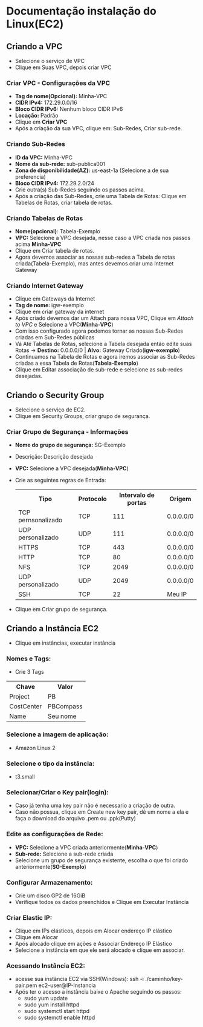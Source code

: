 # Documentação instalação do Linux(EC2)

## Criando a VPC
- Selecione o serviço de VPC
- Clique em Suas VPC, depois criar VPC

### Criar VPC - Configurações da VPC
- <strong>Tag de nome(Opcional):</strong> Minha-VPC
- <strong>CIDR IPv4:</strong> 172.29.0.0/16
- <strong>Bloco CIDR IPv6:</strong> Nenhum bloco CIDR IPv6
- <strong>Locação:</strong> Padrão
- Clique em <strong>Criar VPC</strong>
- Após a criação da sua VPC, clique em: Sub-Redes, Criar sub-rede.

### Criando Sub-Redes
- <strong>ID da VPC:</strong> Minha-VPC
- <strong>Nome da sub-rede:</strong> sub-publica001
- <strong>Zona de disponibilidade(AZ):</strong> us-east-1a (Selecione a de sua preferencia)
- <strong>Bloco CIDR IPv4:</strong> 172.29.2.0/24
- Crie outra(s) Sub-Redes seguindo os passos acima.
- Após a criação das Sub-Redes, crie uma Tabela de Rotas: Clique em Tabelas de Rotas, criar tabela de rotas.

### Criando Tabelas de Rotas
- <strong>Nome(opcional)</strong>: Tabela-Exemplo
- <strong>VPC:</strong> Selecione a VPC desejada, nesse caso a VPC criada nos passos acima <strong>Minha-VPC</strong>
- Clique em Criar tabela de rotas.
- Agora devemos associar as nossas sub-redes a Tabela de rotas criada(Tabela-Exemplo), mas antes devemos criar uma Internet Gateway

### Criando Internet Gateway
- Clique em Gateways da Internet
- <strong>Tag de nome: </strong>igw-exemplo
- Clique em criar gateway da internet
- Após criado devemos dar um Attach para nossa VPC, Clique em <i>Attach to VPC</i> e Selecione a VPC(<strong>Minha-VPC</strong>)
- Com isso configurado agora podemos tornar as nossas Sub-Redes criadas em Sub-Redes públicas
- Vá Até Tabelas de Rotas, selecione a Tabela desejada então edite suas Rotas -> <strong>Destino:</strong> 0.0.0.0/0 | <strong>Alvo:</strong> Gateway Criado(<strong>igw-exemplo</strong>)
- Continuamos na Tabela de Rotas e agora iremos associar as Sub-Redes criadas a essa Tabela de Rotas(<strong>Tabela-Exemplo</strong>)
- Clique em Editar associação de sub-rede e selecione as sub-redes desejadas.

## Criando o Security Group
- Selecione o serviço de EC2.
- Clique em Security Groups, criar grupo de segurança.

###  Criar Grupo de Segurança - Informações
- <strong>Nome do grupo de segurança: </strong>SG-Exemplo
- Descrição: Descrição desejada
- <strong>VPC: </strong>Selecione a VPC desejada(<strong>Minha-VPC</strong>)
- Crie as seguintes regras de Entrada:
  <table>
    <tr>
      <th>Tipo</th>
      <th>Protocolo</th>
      <th>Intervalo de portas</th>
      <th>Origem</th> 
    </tr>
    <tr>
      <td>TCP pernsonalizado</td>
      <td>TCP</td>
      <td>111</td>
      <td>0.0.0.0/0</td>
    </tr>
    <tr>
      <td>UDP personalizado</td>
      <td>UDP</td>
      <td>111</td>
      <td>0.0.0.0/0</td>
    </tr>
    <tr>
      <td>HTTPS</td>
      <td>TCP</td>
      <td>443</td>
      <td>0.0.0.0/0</td>
    </tr>
    <tr>
      <td>HTTP</td>
      <td>TCP</td>
      <td>80</td>
      <td>0.0.0.0/0</td>
    </tr>
    <tr>
      <td>NFS</td>
      <td>TCP</td>
      <td>2049</td>
      <td>0.0.0.0/0</td>
    </tr>
    <tr>
      <td>UDP personalizado</td>
      <td>UDP</td>
      <td>2049</td>
      <td>0.0.0.0/0</td>
    </tr>
    <tr>
      <td>SSH</td>
      <td>TCP</td>
      <td>22</td>
      <td>Meu IP</td>
    </tr>
  </table>
  
- Clique em Criar grupo de segurança.


## Criando a Instância EC2
- Clique em instâncias, executar instância
### Nomes e Tags:
- Crie 3 Tags
<table>
    <tr>
      <th>Chave</th>
      <th>Valor</th>
    </tr>
    <tr>
      <td>Project</td>
      <td>PB</td>
    </tr>
    <tr>
      <td>CostCenter</td>
      <td>PBCompass</td>
    </tr>
    <tr>
      <td>Name</td>
      <td>Seu nome</td>
    </tr>
</table>

### Selecione a imagem de aplicação:
- Amazon Linux 2
### Selecione o tipo da instância:
- t3.small
### Selecionar/Criar o Key pair(login):
- Caso já tenha uma key pair não é necessario a criação de outra.
- Caso não possua, clique em Create new key pair, dê um nome a ela e faça o download do arquivo .pem ou .ppk(Putty)
### Edite as configurações de Rede:
- <strong>VPC: </strong>Selecione a VPC criada anteriormente(<strong>Minha-VPC</strong>)
- <strong>Sub-rede:</strong> Selecione a sub-rede criada
- Selecione um grupo de segurança existente, escolha o que foi criado anteriormente(<strong>SG-Exemplo</strong>)
### Configurar Armazenamento:
- Crie um disco GP2 de 16GiB
- Verifique todos os dados preenchidos e Clique em Executar Instância

###  Criar Elastic IP:
- Clique em IPs elásticos, depois em Alocar endereço IP elástico
- Clique em Alocar
- Após alocado clique em ações e Associar Endereço IP Elástico
- Selecione a instância em que ele será alocado e clique em associar.

### Acessando Instância EC2:
- acesse sua instância EC2 via SSH(Windows): ssh -i ./caminho/key-pair.pem ec2-user@IP-Instancia
- Após ter o acesso a instância baixe o Apache seguindo os passos:
  - sudo yum update
  - sudo yum install httpd
  - sudo systemctl start httpd
  - sudo systemctl enable httpd
